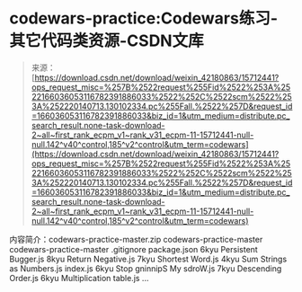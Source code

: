 <!--yml
category: codewars
date: 2022-08-13 11:31:32
-->

# codewars-practice:Codewars练习-其它代码类资源-CSDN文库

> 来源：[https://download.csdn.net/download/weixin_42180863/15712441?ops_request_misc=%257B%2522request%255Fid%2522%253A%2522166036053116782391886033%2522%252C%2522scm%2522%253A%252220140713.130102334.pc%255Fall.%2522%257D&request_id=166036053116782391886033&biz_id=1&utm_medium=distribute.pc_search_result.none-task-download-2~all~first_rank_ecpm_v1~rank_v31_ecpm-11-15712441-null-null.142^v40^control,185^v2^control&utm_term=codewars](https://download.csdn.net/download/weixin_42180863/15712441?ops_request_misc=%257B%2522request%255Fid%2522%253A%2522166036053116782391886033%2522%252C%2522scm%2522%253A%252220140713.130102334.pc%255Fall.%2522%257D&request_id=166036053116782391886033&biz_id=1&utm_medium=distribute.pc_search_result.none-task-download-2~all~first_rank_ecpm_v1~rank_v31_ecpm-11-15712441-null-null.142^v40^control,185^v2^control&utm_term=codewars)

内容简介：codewars-practice-master.zip codewars-practice-master codewars-practice-master .gitignore package.json 6kyu Persistent Bugger.js 8kyu Return Negative.js 7kyu Shortest Word.js 4kyu Sum Strings as Numbers.js index.js 6kyu Stop gninnipS My sdroW.js 7kyu Descending Order.js 6kyu Multiplication table.js ...